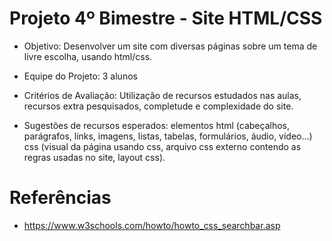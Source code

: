 # Projeto 4º Bimestre - Site HTML/CSS

- Objetivo: Desenvolver um site com diversas páginas sobre um tema de livre escolha, usando html/css.
- Equipe do Projeto: 3 alunos

- Critérios de Avaliação: Utilização de recursos estudados nas aulas, recursos extra pesquisados, completude e complexidade do site.

- Sugestões de recursos esperados: elementos html (cabeçalhos, parágrafos, links, imagens, listas, tabelas, formulários, áudio, vídeo...) css (visual da página usando css, arquivo css externo contendo as regras usadas no site, layout css).

# Referências

- https://www.w3schools.com/howto/howto_css_searchbar.asp
